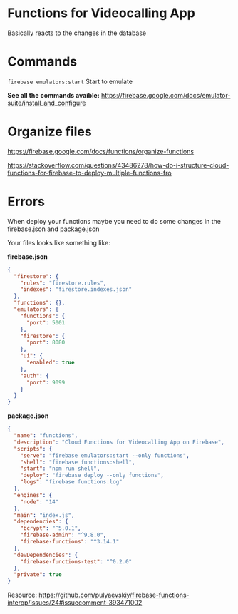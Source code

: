 # Functions for Videocalling App

Basically reacts to the changes in the database

# Commands

`firebase emulators:start` Start to emulate

**See all the commands avaible:** https://firebase.google.com/docs/emulator-suite/install_and_configure

# Organize files

https://firebase.google.com/docs/functions/organize-functions

https://stackoverflow.com/questions/43486278/how-do-i-structure-cloud-functions-for-firebase-to-deploy-multiple-functions-fro

# Errors

When deploy your functions maybe you need to do some changes in the firebase.json and package.json

Your files looks like something like:

**firebase.json**

```json
{
  "firestore": {
    "rules": "firestore.rules",
    "indexes": "firestore.indexes.json"
  },
  "functions": {},
  "emulators": {
    "functions": {
      "port": 5001
    },
    "firestore": {
      "port": 8080
    },
    "ui": {
      "enabled": true
    },
    "auth": {
      "port": 9099
    }
  }
}
```

**package.json**

```json
{
  "name": "functions",
  "description": "Cloud Functions for Videocalling App on Firebase",
  "scripts": {
    "serve": "firebase emulators:start --only functions",
    "shell": "firebase functions:shell",
    "start": "npm run shell",
    "deploy": "firebase deploy --only functions",
    "logs": "firebase functions:log"
  },
  "engines": {
    "node": "14"
  },
  "main": "index.js",
  "dependencies": {
    "bcrypt": "^5.0.1",
    "firebase-admin": "^9.8.0",
    "firebase-functions": "^3.14.1"
  },
  "devDependencies": {
    "firebase-functions-test": "^0.2.0"
  },
  "private": true
}
```

Resource:
https://github.com/pulyaevskiy/firebase-functions-interop/issues/24#issuecomment-393471002